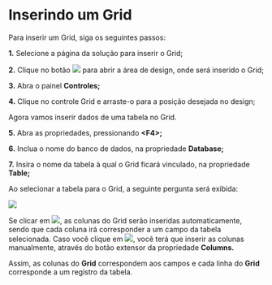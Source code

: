 # Inserindo um Grid

Para inserir um Grid, siga os seguintes passos:

**1.** Selecione a página da solução para inserir o Grid;

**2.** Clique no botão ![](http://www.gvinci.com.br/manual/designbt1gv5.png) para abrir a área de design, onde será inserido o Grid;

**3.** Abra o painel **Controles;**

**4.** Clique no controle Grid e arraste-o para a posição desejada no design;

Agora vamos inserir dados de uma tabela no Grid.

**5.** Abra as propriedades, pressionando **&lt;F4&gt;;**

**6.** Inclua o nome do banco de dados, na propriedade **Database;**

**7.** Insira o nome da tabela à qual o Grid ficará vinculado, na propriedade **Table;**

Ao selecionar a tabela para o Grid, a seguinte pergunta será exibida:

![](http://www.gvinci.com.br/manual/criarcolun.png)

Se clicar em ![](http://www.gvinci.com.br/manual/sim-bt.png), as colunas do Grid serão inseridas automaticamente, sendo que cada coluna irá corresponder a um campo da tabela selecionada. Caso você clique em ![](http://www.gvinci.com.br/manual/naobt.png), você terá que inserir as colunas manualmente, através do botão extensor da propriedade **Columns.**

Assim, as colunas do **Grid** correspondem aos campos e cada linha do **Grid** corresponde a um registro da tabela.


